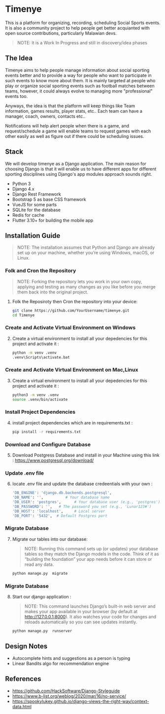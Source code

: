 # Timenye

This is a platform for organizing, recording, scheduling Social Sports events.
It is also a community project to help people get better acquianted with open source contributions, particularly Malawian devs.

> NOTE: It is a Work In Progress and still in discovery/idea phases

## The Idea

Timenye aims to help people manage information about social sporting events better and to provide a way for people who want to participate in such events to know more about them. It is mainly targeted at people who play or organize social sporting events such as football matches between teams, however, it could always evolve to managing more "professional" events too.

Anyways, the idea is that the platform will keep things like Team information, games results, player stats, etc.. Each team can have a manager, coach, owners, contacts etc.. 

Notifications will help alert people when there is a game, and request/schedule a game will enable teams to request games with each other easily as well as figure out if there could be scheduling issues.

## Stack

We will develop timenye as a Django application. The main reason for choosing Django is that it will enable us to have different apps for different sporting disciplines using Django's app modules approach sounds right.

* Python 3
* Django 4.x
* Django Rest Framework
* Bootstrap 5 as base CSS framework
* VueJS for some parts
* SQLite for the database
* Redis for cache
* Flutter 3.10+ for building the mobile app

## Installation Guide  
> NOTE: The installation assumes that Python and Django are already set up on your machine, whether you’re using Windows, macOS, or Linux.


### Folk and Cron the Repository
> NOTE: Forking the repository lets you work in your own copy, applying and testing as many changes as you like before you merge them back into the original project.

1. Folk the Reposiroty then Cron the repository into your device:
   ```bash
   git clone https://github.com/YourUsername/timenye.git
   cd Timenye
### Create and Activate Virtual Environment on Windows
2. Create a virtual environment to install all your depedencies for this project and activate it :
   ```bash
   python -m venv .venv
   .venv\Scripts\activate.bat
### Create and Activate Virtual Environment on Mac,Linux
3. Create a virtual environment to install all your depedencies for this project and activate it :
   ```bash
   python3 -m venv .venv
   source .venv/bin/activate

### Install Project Dependencies
4. install project dependencies which are in requirements.txt :
   ```bash
   pip install -r requirements.txt
### Download and Configure Database
5. Download Postgress Database and install in your Machine  using this link  :
   https://www.postgresql.org/download/
### Update .env file 
6. locate .env file and update the database credeentials with your own :
   ```bash
   'DB_ENGINE': 'django.db.backends.postgresql',
   'DB_NAME': '',          # Your database name
   'DB_USER': 'postgres',      # Your database user (e.g., 'postgres')
   'DB_PASSWORD': '',   # The password you set (e.g., 'Lunar123#')
   'DB_HOST': 'localhost',     # Local server
   'DB_PORT': '5432',  # Default Postgres port

### Migrate Database 
7. Migrate our tables into our database:
    > NOTE: Running this command sets up (or updates) your database tables so they match the Django models in the code. Think of it as “building the foundation” your app needs before it can store or read any data.
   ```bash
   python manage.py  migrate

### Migrate Database 
8. Start our django  application :
    > NOTE: This command launches Django’s built-in web server and makes your app available in your browser (by default at http://127.0.0.1:8000). It also watches your code for changes and reloads automatically so you can see updates instantly.
   ```bash
   python manage.py  runserver    

## Design Notes

- Autocomplete hints and suggestions as a person is typing
- Linear Bandits algo for recommendation engine

## References

- https://github.com/HackSoftware/Django-Styleguide
- https://www.b-list.org/weblog/2020/mar/16/no-service/
- https://spookylukey.github.io/django-views-the-right-way/context-data.html
